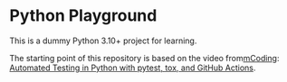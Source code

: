 # Python Playground

This is a dummy Python 3.10+ project for learning.

The starting point of this repository is based on the video from[mCoding][mCoding-channel]:
[Automated Testing in Python with pytest, tox, and GitHub Actions][mCoding-reference-video].

[mCoding-channel]: https://www.youtube.com/@mCoding
[mCoding-reference-video]: https://youtu.be/DhUpxWjOhME?si=myJrKVfroLfKz7Hw
